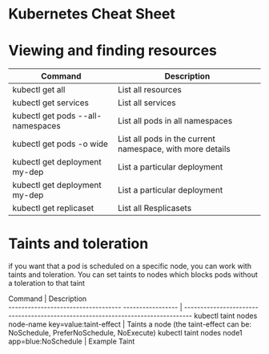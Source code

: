 # Kubernetes Cheat Sheet

# Viewing and finding resources

Command                             | Description
----------------------------------- | -------------
kubectl get all                     | List all resources
kubectl get services                | List all services
kubectl get pods --all-namespaces   | List all pods in all namespaces
kubectl get pods -o wide            | List all pods in the current namespace, with more details
kubectl get deployment  my-dep      | List a particular deployment
kubectl get deployment  my-dep      | List a particular deployment
kubectl get replicaset              | List all Resplicasets


# Taints and toleration

if you want that a pod is scheduled on a specific node, you can work with taints and toleration. You can set taints to nodes which blocks pods without a toleration to that taint

Command                                               | Description                                                                      
----------------------------------- ----------------- | -------------------------------------------------------------------------------- 
kubectl taint nodes node-name key=value:taint-effect  | Taints a node (the taint-effect can be: NoSchedule, PreferNoSchedule, NoExecute) 
kubectl taint nodes node1 app=blue:NoSchedule         | Example Taint


